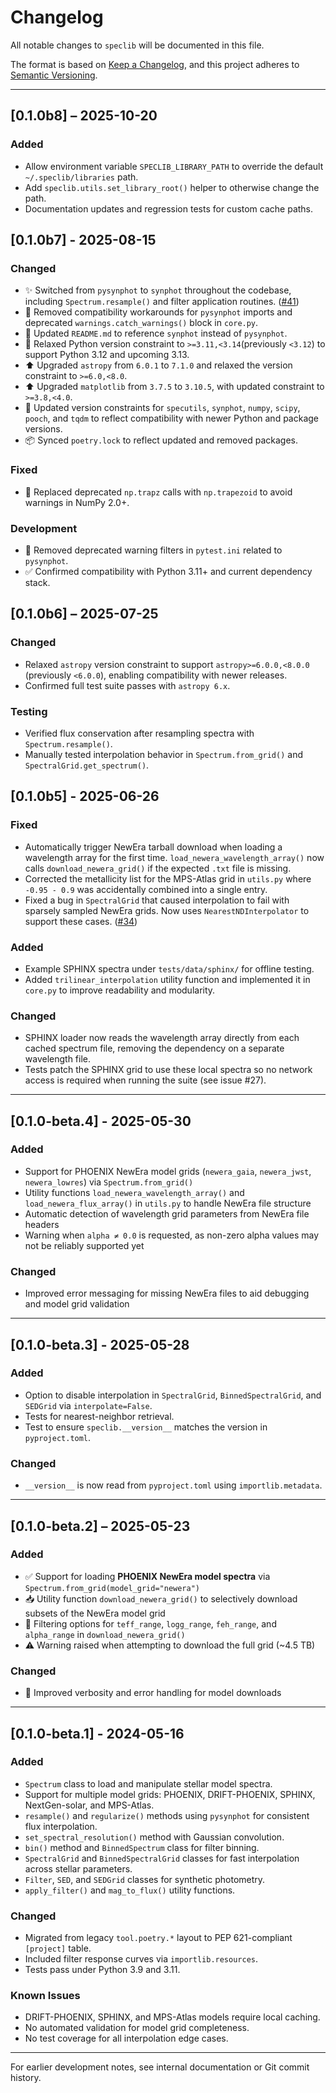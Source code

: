 # Changelog

All notable changes to `speclib` will be documented in this file.

The format is based on [Keep a Changelog](https://keepachangelog.com/en/1.0.0/),
and this project adheres to [Semantic Versioning](https://semver.org/spec/v2.0.0.html).

---

## [0.1.0b8] – 2025-10-20
### Added
- Allow environment variable `SPECLIB_LIBRARY_PATH` to override the default `~/.speclib/libraries` path.
- Add `speclib.utils.set_library_root()` helper to otherwise change the path.
- Documentation updates and regression tests for custom cache paths.


## [0.1.0b7] - 2025-08-15

### Changed
- ✨ Switched from `pysynphot` to `synphot` throughout the codebase, including `Spectrum.resample()` and filter application routines. ([#41](https://github.com/brackham/speclib/pull/41))
- 🧹 Removed compatibility workarounds for `pysynphot` imports and deprecated `warnings.catch_warnings()` block in `core.py`.
- 🔧 Updated `README.md` to reference `synphot` instead of `pysynphot`.
- 🔧 Relaxed Python version constraint to `>=3.11,<3.14`(previously `<3.12`) to support Python 3.12 and upcoming 3.13.
- ⬆️ Upgraded `astropy` from `6.0.1` to `7.1.0` and relaxed the version constraint to `>=6.0,<8.0`.
- ⬆️ Upgraded `matplotlib` from `3.7.5` to `3.10.5`, with updated constraint to `>=3.8,<4.0`.
- 🔧 Updated version constraints for `specutils`, `synphot`, `numpy`, `scipy`, `pooch`, and `tqdm` to reflect compatibility with newer Python and package versions.
- 📦 Synced `poetry.lock` to reflect updated and removed packages.

### Fixed
- 🐛 Replaced deprecated `np.trapz` calls with `np.trapezoid` to avoid warnings in NumPy 2.0+.

### Development
- 🧪 Removed deprecated warning filters in `pytest.ini` related to `pysynphot`.
- ✅ Confirmed compatibility with Python 3.11+ and current dependency stack.


## [0.1.0b6] – 2025-07-25

### Changed
- Relaxed `astropy` version constraint to support `astropy>=6.0.0,<8.0.0` (previously `<6.0.0`), enabling compatibility with newer releases.
- Confirmed full test suite passes with `astropy 6.x`.

### Testing
- Verified flux conservation after resampling spectra with `Spectrum.resample()`.
- Manually tested interpolation behavior in `Spectrum.from_grid()` and `SpectralGrid.get_spectrum()`.


## [0.1.0b5] - 2025-06-26

### Fixed
- Automatically trigger NewEra tarball download when loading a wavelength array for the first time.
  `load_newera_wavelength_array()` now calls `download_newera_grid()` if the expected `.txt` file is missing.
- Corrected the metallicity list for the MPS-Atlas grid in `utils.py` where `-0.95 - 0.9` was accidentally
  combined into a single entry.
- Fixed a bug in `SpectralGrid` that caused interpolation to fail with sparsely sampled NewEra grids. Now uses `NearestNDInterpolator` to support these cases. ([#34](https://github.com/brackham/speclib/pull/34))

### Added
- Example SPHINX spectra under `tests/data/sphinx/` for offline testing.
- Added `trilinear_interpolation` utility function and implemented it in `core.py` to improve readability and modularity.


### Changed
- SPHINX loader now reads the wavelength array directly from each cached
  spectrum file, removing the dependency on a separate wavelength file.
- Tests patch the SPHINX grid to use these local spectra so no network
  access is required when running the suite (see issue #27).

---

## [0.1.0-beta.4] - 2025-05-30

### Added
- Support for PHOENIX NewEra model grids (`newera_gaia`, `newera_jwst`, `newera_lowres`) via `Spectrum.from_grid()`
- Utility functions `load_newera_wavelength_array()` and `load_newera_flux_array()` in `utils.py` to handle NewEra file structure
- Automatic detection of wavelength grid parameters from NewEra file headers
- Warning when `alpha ≠ 0.0` is requested, as non-zero alpha values may not be reliably supported yet

### Changed
- Improved error messaging for missing NewEra files to aid debugging and model grid validation

---

## [0.1.0-beta.3] - 2025-05-28

### Added
- Option to disable interpolation in `SpectralGrid`, `BinnedSpectralGrid`, and `SEDGrid` via `interpolate=False`.
- Tests for nearest-neighbor retrieval.
- Test to ensure `speclib.__version__` matches the version in `pyproject.toml`.

### Changed
- `__version__` is now read from `pyproject.toml` using `importlib.metadata`.

---

## [0.1.0-beta.2] – 2025-05-23

### Added
- ✅ Support for loading **PHOENIX NewEra model spectra** via `Spectrum.from_grid(model_grid="newera")`
- 📥 Utility function `download_newera_grid()` to selectively download subsets of the NewEra model grid
- 🎯 Filtering options for `teff_range`, `logg_range`, `feh_range`, and `alpha_range` in `download_newera_grid()`
- ⚠️ Warning raised when attempting to download the full grid (~4.5 TB)

### Changed
- 🔧 Improved verbosity and error handling for model downloads

---

## [0.1.0-beta.1] - 2024-05-16

### Added

* `Spectrum` class to load and manipulate stellar model spectra.
* Support for multiple model grids: PHOENIX, DRIFT-PHOENIX, SPHINX, NextGen-solar, and MPS-Atlas.
* `resample()` and `regularize()` methods using `pysynphot` for consistent flux interpolation.
* `set_spectral_resolution()` method with Gaussian convolution.
* `bin()` method and `BinnedSpectrum` class for filter binning.
* `SpectralGrid` and `BinnedSpectralGrid` classes for fast interpolation across stellar parameters.
* `Filter`, `SED`, and `SEDGrid` classes for synthetic photometry.
* `apply_filter()` and `mag_to_flux()` utility functions.

### Changed

* Migrated from legacy `tool.poetry.*` layout to PEP 621-compliant `[project]` table.
* Included filter response curves via `importlib.resources`.
* Tests pass under Python 3.9 and 3.11.

### Known Issues

* DRIFT-PHOENIX, SPHINX, and MPS-Atlas models require local caching.
* No automated validation for model grid completeness.
* No test coverage for all interpolation edge cases.

---

For earlier development notes, see internal documentation or Git commit history.
